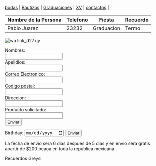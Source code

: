 [bodas](./bodas.md) | [Bautizos](./bautizos.md) | [Graduaciones](./graduaciones.md) | [XV](./xv.md) | [contactos](./contactos.md) |

| Nombre de la Persona | Telefono | Fiesta | Recuerdo | 
| --- | --- | --- | --- |
| Pablo Juarez | 23232 | Graduacion | Termo |

![wa link_d27xjy](https://user-images.githubusercontent.com/100456385/158891318-095b4408-fc0e-4f06-b19b-0f928187ad29.png)


<form action="https://formspree.io/xgedzjo" method="post">
  <label for="name">Nombres:</label><br>
  <input type="text" id="name" name="name" valve="Tus nombres"><br>
  <label for="lname">Apelldios:</label><br>
  <input type="text" id="lname" name="lname" valve="Apelldios"><br>
  <label for="name">Correo Electronico:</label><br>
  <input type="text" id="name" name="name" valve="Pon tu correo"><br>
  <label for="name">Codigo postal:</label><br>
  <input type="text" id="name" name="name" valve="Pon tu codigo postal"><br>
  <label for="name">Direccion:</label><br>
  <input type="text" id="name" name="name" valve=" Numero"><br>
  <label for="name">Producto solicitado:</label><br>
  <input type="text" id="name" name="name" valve="Producto solicitado"><br>
  <input type="submit" value="Enviar">
     </form>
     
<form action="/action_page.php" method-"post">
  <label for="birthday">Birthday:</label>
  <input type="date" id="birthday" name="birthday">
  <input type="submit" value="Enviar">
  </form>
  

La fecha de envio sera 6 dias despues de 5 dias y en envio sera gratis apartir de $200 peaoa en toda la republica mexicana 

  Recuerdos Greysi
